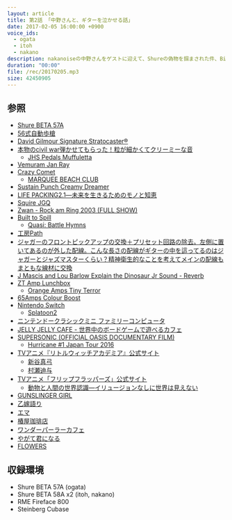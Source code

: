 ```yaml
---
layout: article
title: 第2話 「中野さんと、ギターを泣かせる話」
date: 2017-02-05 16:00:00 +0900
voice_ids:
  - ogata
  - itoh
  - nakano
description: nakanoiseの中野さんをゲストに迎えて、Shureの偽物を掴まされた件、Big Muff、今買いたいギター、シンプルライフ、Supersonic、フリップフラッパーズ、ワンダーパーラーカフェ、やがて君になる、FLOWERSなどについて話しました。
duration: "00:00"
file: /rec/20170205.mp3
size: 42450905
---
```


## 参照

- [Shure BETA 57A](https://www.shure.co.jp/ja/products/microphones/beta_57a)
- [56式自動歩槍](https://goo.gl/ycsxi0)
- [David Gilmour Signature Stratocaster®](http://www.fendercustomshop.com/series/artist/david-gilmour-signature-stratocaster-nos-maple-fingerboard-black/)
- [本物のcivil war弾かせてもらった！粒が細かくてクリーミーな音](https://www.instagram.com/p/BOCafpUhG7g/)
  - [JHS Pedals Muffuletta](https://www.jhspedals.com/products/bass-pedals/muffuletta/)
- [Vemuram Jan Ray](http://www.vemuram.com/janray-top.html)
- [Crazy Comet](http://escmad.blog.fc2.com/blog-entry-6.html)
  - [MARQUEE BEACH CLUB](http://marqueebeachclub.tumblr.com/)
- [Sustain Punch Creamy Dreamer](http://www.cubisteffects.com/2009/08/sustain-punch-creamy-dreamer/)
- [LIFE PACKING2.1―未来を生きるためのモノと知恵](http://amzn.asia/bp4ZtM0)
- [Squire JGQ](http://playerco.sakura.ne.jp/archive_images/SQJMQ0002.jpg)
- [Zwan - Rock am Ring 2003 (FULL SHOW) ](https://youtu.be/AeqaZ00f3jA?t=1653)
- [Built to Spill](https://goo.gl/VbQhc0)
  - [Quasi: Battle Hymns](http://www.quasiband.com/)
- [工房Path](http://www.path-guitarbassandfx.com/)
- [ジャガーのフロントピックアップの交換＋プリセット回路の除去。左側に置いてあるのが外した配線。こんな長さの配線がギターの中を這ってるのはジャガーとジャズマスターくらい？精神衛生的なことを考えてメインの配線もまともな線材に交換](https://www.instagram.com/p/BOw4LsChlh7/)
- [J Mascis and Lou Barlow Explain the Dinosaur Jr Sound - Reverb](https://reverb.com/news/j-mascis-and-lou-barlow-explain-the-dinosaur-jr-sound)
- [ZT Amp Lunchbox](https://goo.gl/4OH80n)
  - [Orange Amps Tiny Terror](https://orangeamps.com/tiny-terror-10th-anniversary/)
- [65Amps Colour Boost](http://www.65amps.com/pedals/colour-boost)
- [Nintendo Switch](https://www.nintendo.co.jp/hardware/switch/index.html)
  - [Splatoon2](https://www.nintendo.co.jp/software/switch/splatoon2/)
- [ニンテンドークラシックミニ ファミリーコンピュータ](https://www.nintendo.co.jp/clv/)
- [JELLY JELLY CAFE - 世界中のボードゲームで遊べるカフェ](http://jellyjellycafe.com/)
- [SUPERSONIC (OFFICIAL OASIS DOCUMENTARY FILM)](http://oasis-supersonic.jp/)
  - [Hurricane #1 Japan Tour 2016](http://info13725.wixsite.com/hurricane1)
- [TVアニメ『リトルウィッチアカデミア』公式サイト](http://tv.littlewitchacademia.jp/)
  - [新谷真弓](https://goo.gl/06IVnJ)
  - [村瀬迪与](https://goo.gl/8YRgXm)
- [TVアニメ「フリップフラッパーズ」公式サイト](http://www.flipflappers.com/)
  - [動物と人間の世界認識―イリュージョンなしに世界は見えない](http://amzn.asia/iPWjCGB)
- [GUNSLINGER GIRL](http://amzn.asia/fWaBhN6)
- [乙嫁語り](http://amzn.asia/hKrQ5YE)
- [エマ](http://amzn.asia/0HoVhLO)
- [椿屋珈琲店](http://www.towafood-net.co.jp/cafe/tabid/79/Default.aspx)
- [ワンダーパーラーカフェ](http://wonder-parlour.com/)
- [やがて君になる](http://daioh.dengeki.com/contents/yagate/)
- [FLOWERS](http://www.gungnir.co.jp/lily/flowers/index.html)

## 収録環境

- Shure BETA 57A (ogata)
- Shure BETA 58A x2 (itoh, nakano)
- RME Fireface 800
- Steinberg Cubase

